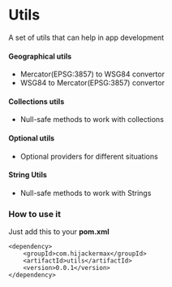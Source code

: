 # Utils
A set of utils that can help in app development

#### Geographical utils
* Mercator(EPSG:3857) to WSG84 convertor
* WSG84 to Mercator(EPSG:3857) convertor

#### Collections utils
* Null-safe methods to work with collections

#### Optional utils
* Optional providers for different situations

#### String Utils
* Null-safe methods to work with Strings

### How to use it
Just add this to your **pom.xml**
```
<dependency>
    <groupId>com.hijackermax</groupId>
    <artifactId>utils</artifactId>
    <version>0.0.1</version>
</dependency>
```